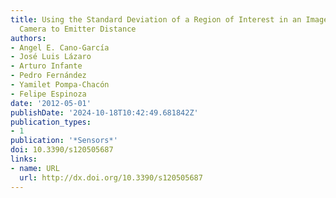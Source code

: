 ```yaml
---
title: Using the Standard Deviation of a Region of Interest in an Image to Estimate
  Camera to Emitter Distance
authors:
- Angel E. Cano-García
- José Luis Lázaro
- Arturo Infante
- Pedro Fernández
- Yamilet Pompa-Chacón
- Felipe Espinoza
date: '2012-05-01'
publishDate: '2024-10-18T10:42:49.681842Z'
publication_types:
- 1
publication: '*Sensors*'
doi: 10.3390/s120505687
links:
- name: URL
  url: http://dx.doi.org/10.3390/s120505687
---
```

